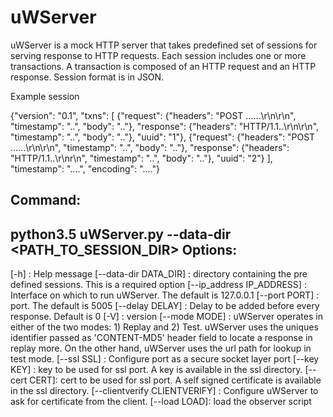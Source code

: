 uWServer
========

uWServer is a mock HTTP server that takes predefined set of sessions for serving response to HTTP requests. Each session includes one or more transactions. A transaction is composed of an HTTP request and an HTTP response. 
Session format is in JSON.

Example session

 {"version": "0.1", 
  "txns": [
        {"request": {"headers": "POST ……\r\n\r\n", "timestamp": "..", "body": ".."}, 
        "response": {"headers": "HTTP/1.1..\r\n\r\n", "timestamp": "..", "body": ".."},
         "uuid": "1"}, 
        {"request": {"headers": "POST ..….\r\n\r\n", "timestamp": "..", "body": ".."}, 
        "response": {"headers": "HTTP/1.1..\r\nr\n", "timestamp": "..", "body": ".."}, 
        "uuid": "2"}
  ], 
  "timestamp": "....", 
  "encoding": "...."}

Command:
----------------

python3.5 uWServer.py  --data-dir <PATH_TO_SESSION_DIR>
Options:
---------
 [-h] : Help message
 [--data-dir DATA_DIR] : directory containing the pre defined sessions. This is a required option
 [--ip_address IP_ADDRESS] : Interface on which to run uWServer. The default is 127.0.0.1
 [--port PORT] : port. The default is 5005
 [--delay DELAY] : Delay to be added before every response. Default is 0
 [-V] : version
 [--mode MODE] : uWServer operates in either of the two modes: 1) Replay and 2) Test. uWServer uses the uniques identifier passed as 'CONTENT-MD5' header field to locate a response in replay more. 
                  On the other hand, uWServer uses the url path for lookup in test mode. 
 [--ssl SSL] : Configure port as a secure socket layer port
 [--key KEY] : key to be used for ssl port. A key is available in the ssl directory.
 [--cert CERT]: cert to be used for ssl port. A self signed certificate is available in the ssl directory.
 [--clientverify CLIENTVERIFY] : Configure uWServer to ask for certificate from the client.
 [--load LOAD]: load the observer script

